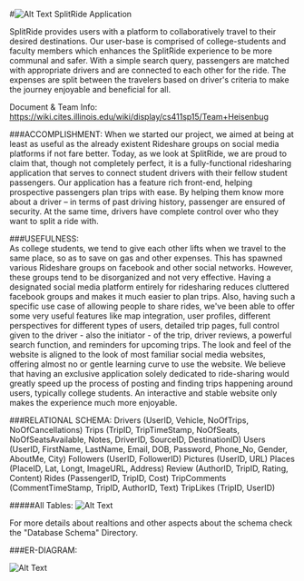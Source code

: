 #![Alt Text](https://github.com/vreddi/SplitRide/blob/master/resources/images/logo1.png) SplitRide Application


SplitRide provides users with a platform to collaboratively travel to their desired destinations.
Our user-base is comprised of college-students and faculty members which enhances the 
SplitRide experience to be more communal and safer. With a simple search query, passengers are 
matched with appropriate drivers and are connected to each other for the ride. The expenses are split 
between the travelers based on driver's criteria to make the journey enjoyable and beneficial for all. 

Document & Team Info: https://wiki.cites.illinois.edu/wiki/display/cs411sp15/Team+Heisenbug


###ACCOMPLISHMENT:
When we started our project, we aimed at being at least as useful as the already existent Rideshare groups on social media platforms if not fare better. Today, as we look at SplitRide, we are proud to claim that, though not completely perfect, it is a fully-functional ridesharing application that serves to connect student drivers with their fellow student passengers. Our application has a feature rich front-end, helping prospective passengers plan trips with ease. By helping them know more about a driver – in terms of past driving history, passenger are ensured of security. At the same time, drivers have complete control over who they want to split a ride with.

###USEFULNESS:  
As college students, we tend to give each other lifts when we travel to the same place, so as to save on gas and other expenses. This has spawned various Rideshare groups on facebook and other social networks. However, these groups tend to be disorganized and not very effective.  Having a designated social media platform entirely for ridesharing reduces cluttered facebook groups and makes it much easier to plan trips.
Also, having such a specific use case of allowing people to share rides, we've been able to offer some very useful features like map integration, user profiles, different perspectives for different types of users, detailed trip pages, full control given to the driver - also the initiator - of the trip, driver reviews, a powerful search function, and reminders for upcoming trips. The look and feel of the website is aligned to the look of most familiar social media websites, offering almost no or gentle learning curve to use the website. 
We believe that having an exclusive application solely dedicated to ride-sharing would greatly speed up the process of posting and finding trips happening around users, typically college students. An interactive and stable website only makes the experience much more enjoyable.  


###RELATIONAL SCHEMA:
Drivers (UserID, Vehicle, NoOfTrips, NoOfCancellations)
Trips (TripID, TripTimeStamp, NoOfSeats, NoOfSeatsAvailable, Notes, DriverID, SourceID, DestinationID)
Users (UserID, FirstName, LastName, Email, DOB, Password, Phone_No, Gender, AboutMe, City)
Followers (UserID, FollowerID)
Pictures (UserID, URL)
Places (PlaceID, Lat, Longt, ImageURL, Address)
Review (AuthorID, TripID, Rating, Content)
Rides (PassengerID, TripID, Cost)
TripComments (CommentTimeStamp, TripID, AuthorID, Text)
TripLikes (TripID, UserID)
 
#####All Tables:
![Alt Text](https://github.com/vreddi/SplitRide/blob/master/Database%20Schema/All%20Tables.png)

For more details about realtions and other aspects about the schema check the "Database Schema" Directory.

###ER-DIAGRAM:

![Alt Text](https://github.com/vreddi/SplitRide/blob/master/resources/images/ERDiagram.png)
